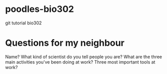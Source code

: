# poodles-bio302
git tutorial bio302

# Questions for my neighbour
Name?
What kind of scientist do you tell people you are?
What are the three main activities you've been doing at work?
Three most important tools at work?

